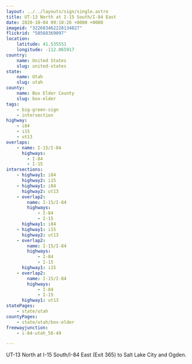 ```yaml
---
layout: ../../layouts/sign/single.astro
title: UT-13 North at I-15 South/I-84 East
date: 2020-10-04 09:10:26 +0000 +0000
imageid: "322683462228134027"
flickrid: "50568369097"
location:
    latitude: 41.535551
    longitude: -112.065917
country:
    name: United States
    slug: united-states
state:
    name: Utah
    slug: utah
county:
    name: Box Elder County
    slug: box-elder
tags:
    - big-green-sign
    - intersection
highway:
    - i84
    - i15
    - ut13
overlaps:
    - name: I-15/I-84
      highways:
        - I-84
        - I-15
intersections:
    - highway1: i84
      highway2: i15
    - highway1: i84
      highway2: ut13
    - overlap2:
        name: I-15/I-84
        highways:
            - I-84
            - I-15
      highway1: i84
    - highway1: i15
      highway2: ut13
    - overlap2:
        name: I-15/I-84
        highways:
            - I-84
            - I-15
      highway1: i15
    - overlap2:
        name: I-15/I-84
        highways:
            - I-84
            - I-15
      highway1: ut13
statePages:
    - state/utah
countyPages:
    - state/utah/box-elder
freewayjunction:
    - i-84-utah_56-49

---
```

UT-13 North at I-15 South/I-84 East (Exit 365) to Salt Lake City and Ogden.